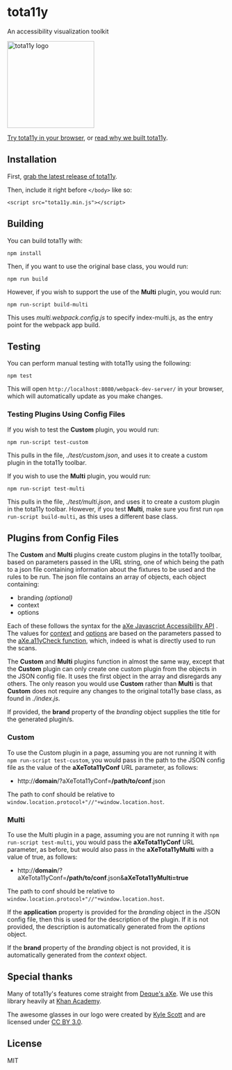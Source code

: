 # tota11y

An accessibility visualization toolkit

<img src="http://khan.github.io/tota11y/img/tota11y-logo.png" alt="tota11y logo" width="200">

[Try tota11y in your browser](http://khan.github.io/tota11y/#Try-it), or
[read why we built tota11y](http://engineering.khanacademy.org/posts/tota11y.htm).

## Installation

First, [grab the latest release of tota11y](https://github.com/Khan/tota11y/releases/latest).

Then, include it right before `</body>` like so:

```
<script src="tota11y.min.js"></script>
```

## Building

You can build tota11y with:

```
npm install
```

Then, if you want to use the original base class, you would run: 
```
npm run build
```
However, if you wish to support the use of the **Multi** plugin, you would run:
```
npm run-script build-multi
```
This uses _multi.webpack.config.js_ to specify index-multi.js, as the entry point for the webpack app build.

## Testing

You can perform manual testing with tota11y using the following:

```
npm test
```

This will open `http://localhost:8080/webpack-dev-server/` in your browser, which will automatically update as you make changes.

### Testing Plugins Using Config Files

If you wish to test the **Custom** plugin, you would run:
```
npm run-script test-custom
```
This pulls in the file, _./test/custom.json_, and uses it to create a custom plugin in the tota11y toolbar.

If you wish to use the **Multi** plugin, you would run:
```
npm run-script test-multi
```
This pulls in the file, _./test/multi.json_, and uses it to create a custom plugin in the tota11y toolbar.  However, if you test **Multi**, make sure you first run ```npm run-script build-multi```, as this uses a different base class.

## Plugins from Config Files

The **Custom** and **Multi** plugins create custom plugins in the tota11y toolbar, based on parameters passed in the URL string, one of which being the path to a json file containing information about the fixtures to be used and the rules to be run.  The json file contains an array of objects, each object containing:

- branding _(optional)_
- context
- options

Each of these follows the syntax for the [aXe Javascript Accessibility API](https://github.com/dequelabs/axe-core/blob/master/doc/API.md) . The values for [context](https://github.com/dequelabs/axe-core/blob/master/doc/API.md#context-parameter) and [options](https://github.com/dequelabs/axe-core/blob/master/doc/API.md#options-parameter) are based on the parameters passed to the [aXe.a11yCheck function](https://github.com/dequelabs/axe-core/blob/master/doc/API.md#api-name-axea11ycheck), which, indeed is what is directly used to run the scans.

The **Custom** and **Multi** plugins function in almost the same way, except that the **Custom** plugin can only create one custom plugin from the objects in the JSON config file.  It uses the first object in the array and disregards any others.  The only reason you would use **Custom** rather than **Multi** is that **Custom** does not require any changes to the original tota11y base class, as found in _./index.js_.

If provided, the **brand** property of the _branding_ object supplies the title for the generated plugin/s.  

### Custom

To use the Custom plugin in a page, assuming you are not running it with ```npm run-script test-custom```, you would pass in the path to the JSON config file as the value of the **aXeTota11yConf** URL parameter, as follows:

- http://**domain**/?aXeTota11yConf=**/path/to/conf**.json

The path to conf should be relative to ```window.location.protocol+"//"+window.location.host```.

### Multi

To use the Multi plugin in a page, assuming you are not running it with ```npm run-script test-multi```, you would pass the **aXeTota11yConf** URL parameter, as before, but would also pass in the **aXeTota11yMulti** with a value of true, as follows:

- http://**domain**/?aXeTota11yConf=**/path/to/conf**.json&**aXeTota11yMulti=true**

The path to conf should be relative to ```window.location.protocol+"//"+window.location.host```.

If the **application** property is provided for the _branding_ object in the JSON config file, then this is used for the description of the plugin.  If it is not provided, the description is automatically generated from the _options_ object. 

If the **brand** property of the _branding_ object is not provided, it is automatically generated from the _context_ object.

## Special thanks

Many of tota11y's features come straight from [Deque's aXe](https://github.com/dequelabs/axe-core). We use this library heavily at [Khan Academy](http://khanacademy.org).

The awesome glasses in our logo were created by [Kyle Scott](https://thenounproject.com/Kyle/) and are licensed under [CC BY 3.0](http://creativecommons.org/licenses/by/3.0/us/legalcode).

## License

MIT
